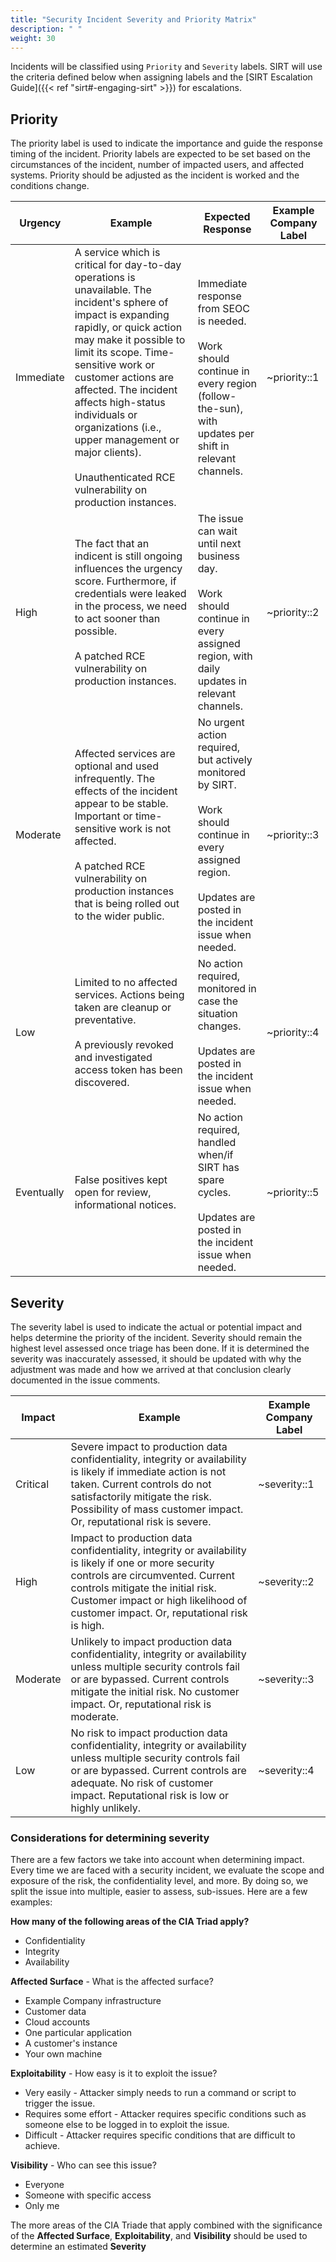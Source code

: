 ```yaml
---
title: "Security Incident Severity and Priority Matrix"
description: " "
weight: 30
---
```


Incidents will be classified using `Priority` and `Severity` labels.  SIRT will use the criteria defined below when assigning labels and the [SIRT Escalation Guide]({{< ref "sirt#-engaging-sirt" >}}) for escalations.

## Priority

The priority label is used to indicate the importance and guide the response timing of the incident. Priority labels are expected to be set based on the circumstances of the incident, number of impacted users, and affected systems.  Priority should be adjusted as the incident is worked and the conditions change.

| Urgency | Example | Expected Response | Example Company Label |
| --- | --- | --- | --- |
| Immediate | A service which is critical for day-to-day operations is unavailable. The incident's sphere of impact is expanding rapidly, or quick action may make it possible to limit its scope. Time-sensitive work or customer actions are affected. The incident affects high-status individuals or organizations (i.e., upper management or major clients).<br><br>Unauthenticated RCE vulnerability on production instances. | Immediate response from SEOC is needed. <br><br>Work should continue in every region (follow-the-sun), with updates per shift in relevant channels. | \~priority::1 |
| High | The fact that an indicent is still ongoing influences the urgency score. Furthermore, if credentials were leaked in the process, we need to act sooner than possible.<br><br>A patched RCE vulnerability on production instances. | The issue can wait until next business day.<br><br>Work should continue in every assigned region, with daily updates in relevant channels. | \~priority::2 |
| Moderate | Affected services are optional and used infrequently. The effects of the incident appear to be stable. Important or time-sensitive work is not  affected.<br><br>A patched RCE vulnerability on production instances that is being rolled out to the wider public. | No urgent action required, but actively monitored by SIRT.<br><br>Work should continue in every assigned region.<br><br>Updates are posted in the incident issue when needed. | \~priority::3 |
| Low | Limited to no affected services. Actions being taken are cleanup or preventative.<br><br>A previously revoked and investigated access token has been discovered. | No action required, monitored in case the situation changes.<br><br>Updates are posted in the incident issue when needed. | \~priority::4 |
| Eventually | False positives kept open for review, informational notices. | No action required, handled when/if SIRT has spare cycles.<br><br>Updates are posted in the incident issue when needed. | \~priority::5 |

## Severity

The severity label is used to indicate the actual or potential impact and helps determine the priority of the incident.  Severity should remain the highest level assessed once triage has been done. If it is determined the severity was inaccurately assessed, it should be updated with why the adjustment was made and how we arrived at that conclusion clearly documented in the issue comments.

| Impact | Example |  Example Company Label |
| --- | --- | --- |
| Critical | Severe impact to production data confidentiality, integrity or availability is likely if immediate action is not taken. Current controls do not satisfactorily mitigate the risk. Possibility of mass customer impact. Or, reputational risk is severe. | \~severity::1 |
| High | Impact to production data confidentiality, integrity or availability is likely if one or more security controls are circumvented.  Current controls mitigate the initial risk. Customer impact or high likelihood of customer impact. Or, reputational risk is high. | \~severity::2 |
| Moderate | Unlikely to impact production data confidentiality, integrity or availability unless multiple security controls fail or are bypassed. Current controls mitigate the initial risk. No customer impact. Or, reputational risk is moderate. | \~severity::3 |
| Low | No risk to impact production data confidentiality, integrity or availability unless multiple security controls fail or are bypassed. Current controls are adequate. No risk of customer impact. Reputational risk is low or highly unlikely. | \~severity::4 |

### Considerations for determining severity

There are a few factors we take into account when determining impact. Every time we are faced with a security incident, we evaluate the scope and exposure of the risk, the confidentiality level, and more. By doing so, we split the issue into multiple, easier to assess, sub-issues. Here are a few examples:

**How many of the following areas of the CIA Triad apply?**

- Confidentiality
- Integrity
- Availability

**Affected Surface** - What is the affected surface?

- Example Company infrastructure
- Customer data
- Cloud accounts
- One particular application
- A customer's instance
- Your own machine

**Exploitability** - How easy is it to exploit the issue?

- Very easily - Attacker simply needs to run a command or script to trigger the issue.
- Requires some effort - Attacker requires specific conditions such as someone else to be logged in to exploit the issue.
- Difficult - Attacker requires specific conditions that are difficult to achieve.

**Visibility** - Who can see this issue?

- Everyone
- Someone with specific access
- Only me

The more areas of the CIA Triade that apply combined with the significance of the **Affected Surface**, **Exploitability**, and **Visibility** should be used to determine an estimated **Severity**
